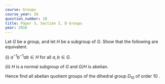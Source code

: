 ```yaml
---
course: Groups
course_year: IA
question_number: 18
title: Paper 3, Section I, D Groups
year: 2016
---
```




Let $G$ be a group, and let $H$ be a subgroup of $G$. Show that the following are equivalent.

(i) $a^{-1} b^{-1} a b \in H$ for all $a, b \in G$.

(ii) $H$ is a normal subgroup of $G$ and $G / H$ is abelian.

Hence find all abelian quotient groups of the dihedral group $D_{10}$ of order 10 .